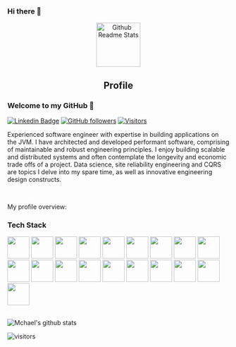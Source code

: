 ### Hi there 👋
<p align="center">
 <img width="100px" src="https://res.cloudinary.com/anuraghazra/image/upload/v1594908242/logo_ccswme.svg" align="center" alt="Github Readme Stats" />
 <h2 align="center">Profile</h2>
</p>

### Welcome to my GitHub 👋

[![Linkedin Badge](https://img.shields.io/badge/-Mihai%20Blandu-blue?style=social&logo=Linkedin&logoColor=blue&link=https://www.linkedin.com/in/mihaiblandu/)](https://www.linkedin.com/in/mihaiblandu/)
[![GitHub followers](https://img.shields.io/github/followers/mihaiblandu?label=Follow&style=social)](https://github.com/mihaiblanbdu/?tab=follow)
[![Visitors](https://visitor-badge.laobi.icu/badge?page_id=mihaiblandu)](https://github.com/mihaiblanbdu)
<div>
 
<p>
Experienced software engineer with expertise in building applications on the JVM. I have architected and developed performant software, comprising of maintainable and robust engineering principles. I enjoy building scalable and distributed systems and often contemplate the longevity and economic trade offs of a project. Data science, site reliability engineering and CQRS are topics I delve into my spare time, as well as innovative engineering design constructs.
</h4>
</div>
<br />
<div><p>My profile overview: </p></div>

### Tech Stack

<code><a target="_blank"><img height="50" src="https://www.vectorlogo.zone/logos/java/java-ar21.svg"></a></code>
<code><a target="_blank"><img height="50" src="https://www.vectorlogo.zone/logos/springio/springio-ar21.svg"></a></code>
<code><a target="_blank"><img height="50" src="https://www.vectorlogo.zone/logos/python/python-ar21.svg"></a></code>
<code><a target="_blank"><img height="50" src="https://www.vectorlogo.zone/logos/amazon_aws/amazon_aws-ar21.svg"></a></code>
<code><a target="_blank"><img height="50" src="https://www.vectorlogo.zone/logos/kotlinlang/kotlinlang-ar21.svg"></a></code>
<code><a target="_blank"><img height="50" src="https://www.vectorlogo.zone/logos/gradle/gradle-ar21.svg"></a></code>
<code><a target="_blank"><img height="50" src="https://www.vectorlogo.zone/logos/postgresql/postgresql-ar21.svg"></a></code>
<code><a target="_blank"><img height="50" src="https://www.vectorlogo.zone/logos/golang/golang-vertical.svg"></a></code>
<code><a target="_blank"><img height="50" src="https://www.vectorlogo.zone/logos/auth0/auth0-ar21.svg"></a></code>
<code><a target="_blank"><img height="50" src="https://www.vectorlogo.zone/logos/grpcio/grpcio-ar21.svg"></a></code>
<code><a target="_blank"><img height="50" src="https://www.vectorlogo.zone/logos/apache_kafka/apache_kafka-ar21.svg"></a></code>
<code><a target="_blank"><img height="50" src="https://www.vectorlogo.zone/logos/docker/docker-official.svg"></a></code>
<code><a target="_blank"><img height="50" src="https://www.vectorlogo.zone/logos/kubernetes/kubernetes-ar21.svg"></a></code>
<code><a target="_blank"><img height="50" src="https://www.vectorlogo.zone/logos/amazon_awslambda/amazon_awslambda-ar21.svg"></a></code>
<code><a target="_blank"><img height="50" src="https://www.vectorlogo.zone/logos/amazon_ecs/amazon_ecs-ar21.svg"></a></code>
<code><a target="_blank"><img height="50" src="https://www.vectorlogo.zone/logos/jenkins/jenkins-ar21.svg"></a></code>
<code><a target="_blank"><img height="50" src="https://www.vectorlogo.zone/logos/nodejs/nodejs-ar21.svg"></a></code>
<code><a target="_blank"><img height="50" src="https://www.vectorlogo.zone/logos/mongodb/mongodb-ar21.svg"></a></code>
<code><a target="_blank"><img height="50" src="https://www.vectorlogo.zone/logos/reactjs/reactjs-ar21.svg"></a></code>
<br/><br/>


![Mchael's github stats](https://github-readme-stats.vercel.app/api?username=mihaiblandu&show_icons=true)
<br />

 ![visitors](https://visitor-badge.laobi.icu/badge?page_id=mihaiblandu)

<!--
**mihaiblandu/mihaiblandu** is a ✨ _special_ ✨ repository because its `README.md` (this file) appears on your GitHub profile.

Here are some ideas to get you started:

- 🔭 I’m currently working on ...
- 🌱 I’m currently learning ...
- 👯 I’m looking to collaborate on ...
- 🤔 I’m looking for help with ...
- 💬 Ask me about ...
- 📫 How to reach me: ...
- 😄 Pronouns: ...
- ⚡ Fun fact: ...
-->
